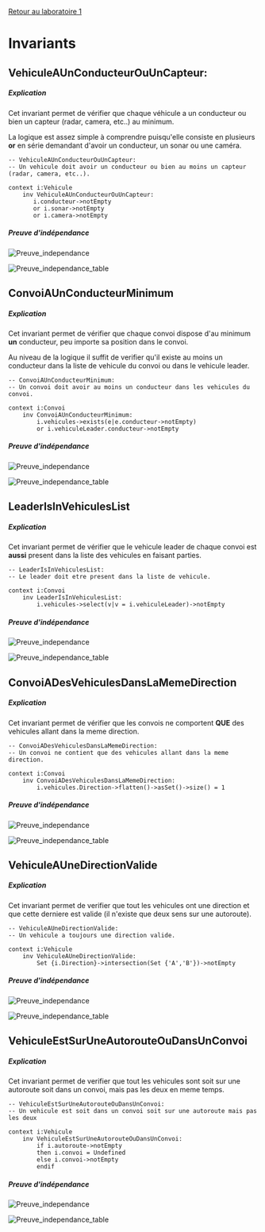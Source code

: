 [Retour au laboratoire 1](../TP1/)

# Invariants

## VehiculeAUnConducteurOuUnCapteur:

##### Explication

Cet invariant permet de vérifier que chaque véhicule a un conducteur ou bien un capteur (radar, camera, etc..) au minimum.

La logique est assez simple à comprendre puisqu'elle consiste en plusieurs **or** en série demandant d'avoir un conducteur, un sonar ou une caméra.
 
```
-- VehiculeAUnConducteurOuUnCapteur:
-- Un vehicule doit avoir un conducteur ou bien au moins un capteur (radar, camera, etc..).
 
context i:Vehicule
    inv VehiculeAUnConducteurOuUnCapteur:
       i.conducteur->notEmpty
       or i.sonar->notEmpty
       or i.camera->notEmpty
```

##### Preuve d'indépendance

![Preuve_independance](screenshots/B-VehiculeAUnConducteurOuUnCapteur.png)

![Preuve_independance_table](screenshots/B-VehiculeAUnConducteurOuUnCapteur-table.png)


## ConvoiAUnConducteurMinimum

##### Explication

Cet invariant permet de vérifier que chaque convoi dispose d'au minimum **un** conducteur, peu importe sa position dans le convoi.

Au niveau de la logique il suffit de verifier qu'il existe au moins un conducteur dans la liste de vehicule du convoi ou dans le vehicule leader.

```
-- ConvoiAUnConducteurMinimum:
-- Un convoi doit avoir au moins un conducteur dans les vehicules du convoi.
 
context i:Convoi
    inv ConvoiAUnConducteurMinimum:
        i.vehicules->exists(e|e.conducteur->notEmpty)
        or i.vehiculeLeader.conducteur->notEmpty

```

##### Preuve d'indépendance

![Preuve_independance](screenshots/B-ConvoiAUnConducteurMinimum.png)

![Preuve_independance_table](screenshots/B-ConvoiAUnConducteurMinimum-table.png)


## LeaderIsInVehiculesList

##### Explication

Cet invariant permet de vérifier que le vehicule leader de chaque convoi est **aussi** present dans la liste des vehicules en faisant parties.

```
-- LeaderIsInVehiculesList:
-- Le leader doit etre present dans la liste de vehicule.
 
context i:Convoi
    inv LeaderIsInVehiculesList:
        i.vehicules->select(v|v = i.vehiculeLeader)->notEmpty
```

##### Preuve d'indépendance

![Preuve_independance](screenshots/B-LeaderIsInVehiculesList.png)

![Preuve_independance_table](screenshots/B-LeaderIsInVehiculesList-table.png)

## ConvoiADesVehiculesDansLaMemeDirection

##### Explication

Cet invariant permet de vérifier que les convois ne comportent **QUE** des vehicules allant dans la meme direction.


```
-- ConvoiADesVehiculesDansLaMemeDirection:
-- Un convoi ne contient que des vehicules allant dans la meme direction.
 
context i:Convoi
    inv ConvoiADesVehiculesDansLaMemeDirection:
        i.vehicules.Direction->flatten()->asSet()->size() = 1
```

##### Preuve d'indépendance

![Preuve_independance](screenshots/B-ConvoiADesVehiculesDansLaMemeDirection.png)

![Preuve_independance_table](screenshots/B-ConvoiADesVehiculesDansLaMemeDirection-table.png)


## VehiculeAUneDirectionValide

##### Explication

Cet invariant permet de verifier que tout les vehicules ont une direction et que cette derniere est valide (il n'existe que deux sens sur une autoroute).

```
-- VehiculeAUneDirectionValide:
-- Un vehicule a toujours une direction valide.
 
context i:Vehicule
    inv VehiculeAUneDirectionValide:
        Set {i.Direction}->intersection(Set {'A','B'})->notEmpty
```

##### Preuve d'indépendance

![Preuve_independance](screenshots/B-VehiculeAUneDirectionValide.png)

![Preuve_independance_table](screenshots/B-VehiculeAUneDirectionValide-table.png)


## VehiculeEstSurUneAutorouteOuDansUnConvoi

##### Explication

Cet invariant permet de verifier que tout les vehicules sont soit sur une autoroute soit dans un convoi, mais pas les deux en meme temps.

```
-- VehiculeEstSurUneAutorouteOuDansUnConvoi:
-- Un vehicule est soit dans un convoi soit sur une autoroute mais pas les deux
 
context i:Vehicule
    inv VehiculeEstSurUneAutorouteOuDansUnConvoi:
        if i.autoroute->notEmpty
        then i.convoi = Undefined
        else i.convoi->notEmpty
        endif
```

##### Preuve d'indépendance

![Preuve_independance](screenshots/B-VehiculeEstSurUneAutorouteOuDansUnConvoi.png)

![Preuve_independance_table](screenshots/B-VehiculeEstSurUneAutorouteOuDansUnConvoi-table.png)
